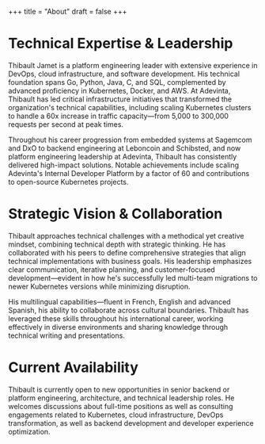 +++
title = "About"
draft = false
+++

# Technical Expertise & Leadership

Thibault Jamet is a platform engineering leader with extensive experience in DevOps, cloud infrastructure, and software development. His technical foundation spans Go, Python, Java, C, and SQL, complemented by advanced proficiency in Kubernetes, Docker, and AWS. At Adevinta, Thibault has led critical infrastructure initiatives that transformed the organization's technical capabilities, including scaling Kubernetes clusters to handle a 60x increase in traffic capacity—from 5,000 to 300,000 requests per second at peak times.

Throughout his career progression from embedded systems at Sagemcom and DxO to backend engineering at Leboncoin and Schibsted, and now platform engineering leadership at Adevinta, Thibault has consistently delivered high-impact solutions. Notable achievements include scaling Adevinta's Internal Developer Platform by a factor of 60 and contributions to open-source Kubernetes projects.

# Strategic Vision & Collaboration

Thibault approaches technical challenges with a methodical yet creative mindset, combining technical depth with strategic thinking. He has collaborated with his peers to define comprehensive strategies that align technical implementations with business goals. His leadership emphasizes clear communication, iterative planning, and customer-focused development—evident in how he's successfully led multi-team migrations to newer Kubernetes versions while minimizing disruption.

His multilingual capabilities—fluent in French, English and advanced Spanish, his ability to collaborate across cultural boundaries. Thibault has leveraged these skills throughout his international career, working effectively in diverse environments and sharing knowledge through technical writing and presentations.

# Current Availability

Thibault is currently open to new opportunities in senior backend or platform engineering, architecture, and technical leadership roles. He welcomes discussions about full-time positions as well as consulting engagements related to Kubernetes, cloud infrastructure, DevOps transformation, as well as backend development and developer experience optimization.